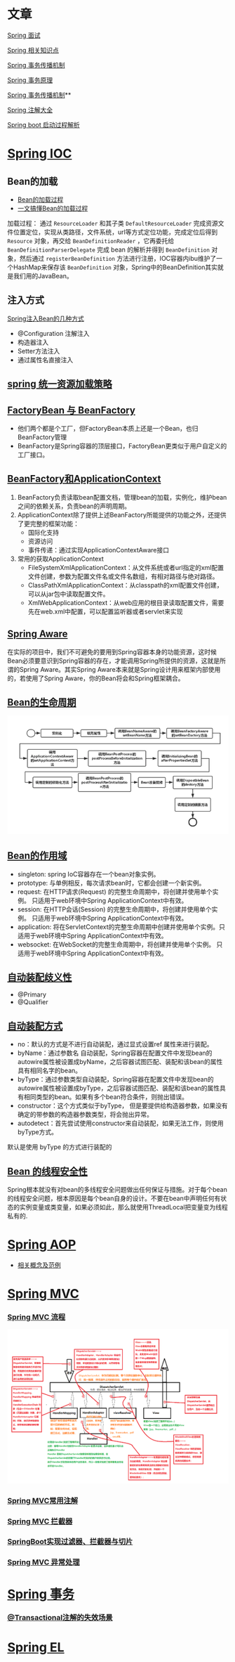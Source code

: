 # 文章

[Spring 面试](https://juejin.im/post/5e6d993cf265da575b1bd4af)

[Spring 相关知识点](https://blog.csdn.net/fuzhongmin05/article/details/106083203)

[Spring 事务传播机制](https://juejin.im/post/5ae9639af265da0b926564e7)

[Spring 事务原理](https://zhuanlan.zhihu.com/p/54067384)

[Spring 事务传播机制](https://github.com/love-somnus/Spring/wiki/Spring%E4%BA%8B%E5%8A%A1%E7%9A%84%E4%BC%A0%E6%92%AD%E7%89%B9%E6%80%A7)**

[Spring 注解大全](http://www.jiangxinlingdu.com/spring/2019/02/11/annotation.html)

[Spring boot 启动过程解析](http://www.jiangxinlingdu.com/spring/2019/08/31/springboot-start.html)

# [Spring IOC](https://juejin.im/post/5b040cf66fb9a07ab7748c8b)

## Bean的加载

- [Bean的加载过程](https://juejin.im/post/5b040cf66fb9a07ab7748c8b)
- [一文搞懂Bean的加载过程](https://juejin.im/post/5ccff60d6fb9a032447f0c8e)

加载过程： 通过 `ResourceLoader` 和其子类 `DefaultResourceLoader` 完成资源文件位置定位，实现从类路径，文件系统，url等方式定位功能，完成定位后得到 `Resource` 对象，再交给 `BeanDefinitionReader` ，它再委托给 `BeanDefinitionParserDelegate` 完成 bean 的解析并得到 `BeanDefinition` 对象，然后通过 `registerBeanDefinition` 方法进行注册，IOC容器内ibu维护了一个HashMap来保存该 `BeanDefinition` 对象，Spring中的BeanDefinition其实就是我们用的JavaBean。

## 注入方式

[Spring注入Bean的几种方式](https://juejin.im/post/5ca81a536fb9a05e6538aa39)

- @Configuration 注解注入
- 构造器注入
- Setter方法注入
- 通过属性名直接注入

## [spring 统一资源加载策略](https://my.oschina.net/u/4055223/blog/3098311)

## [FactoryBean 与 BeanFactory](https://juejin.im/post/5da590c35188252d3a44a8ea)
- 他们两个都是个工厂，但FactoryBean本质上还是一个Bean，也归BeanFactory管理
- BeanFactory是Spring容器的顶层接口，FactoryBean更类似于用户自定义的工厂接口。

## [BeanFactory和ApplicationContext](https://juejin.im/post/5bc08e4bf265da0a972e435d)
1. BeanFactory负责读取bean配置文档，管理bean的加载，实例化，维护bean之间的依赖关系，负责bean的声明周期。
2. ApplicationContext除了提供上述BeanFactory所能提供的功能之外，还提供了更完整的框架功能：
    - 国际化支持
    - 资源访问
    - 事件传递：通过实现ApplicationContextAware接口
3. 常用的获取ApplicationContext
    - FileSystemXmlApplicationContext：从文件系统或者url指定的xml配置文件创建，参数为配置文件名或文件名数组，有相对路径与绝对路径。
    - ClassPathXmlApplicationContext：从classpath的xml配置文件创建，可以从jar包中读取配置文件。
    - XmlWebApplicationContext：从web应用的根目录读取配置文件，需要先在web.xml中配置，可以配置监听器或者servlet来实现
    
## [Spring Aware](https://www.jianshu.com/p/73981795cfa4)

在实际的项目中，我们不可避免的要用到Spring容器本身的功能资源，这时候Bean必须要意识到Spring容器的存在，才能调用Spring所提供的资源，这就是所谓的Spring Aware。其实Spring Aware本来就是Spring设计用来框架内部使用的，若使用了Spring Aware，你的Bean将会和Spring框架耦合。

## [Bean的生命周期](https://yemengying.com/2016/07/14/spring-bean-life-cycle/)
![](img/bbf74a00.png)

## [Bean的作用域](https://juejin.im/post/5dad1455f265da5b6006fa6a)

- singleton: spring IoC容器存在一个bean对象实例。
- prototype: 与单例相反，每次请求bean时，它都会创建一个新实例。
- request: 在HTTP请求(Request) 的完整生命周期中，将创建并使用单个实例。 只适用于web环境中Spring ApplicationContext中有效。
- session: 在HTTP会话(Session) 的完整生命周期中，将创建并使用单个实例。 只适用于web环境中Spring ApplicationContext中有效。
- application: 将在ServletContext的完整生命周期中创建并使用单个实例。只适用于web环境中Spring ApplicationContext中有效。
- websocket: 在WebSocket的完整生命周期中，将创建并使用单个实例。 只适用于web环境中Spring ApplicationContext中有效。


## [自动装配歧义性](https://juejin.im/post/5d5f3c42f265da03dc0776c4)

- @Primary
- @Qualifier

## [自动装配方式](https://juejin.im/post/5c84b5285188257c5b477177)
- no：默认的方式是不进行自动装配，通过显式设置ref 属性来进行装配。
- byName：通过参数名 自动装配，Spring容器在配置文件中发现bean的autowire属性被设置成byName，之后容器试图匹配、装配和该bean的属性具有相同名字的bean。
- byType：通过参数类型自动装配，Spring容器在配置文件中发现bean的autowire属性被设置成byType，之后容器试图匹配、装配和该bean的属性具有相同类型的bean。如果有多个bean符合条件，则抛出错误。
- constructor：这个方式类似于byType， 但是要提供给构造器参数，如果没有确定的带参数的构造器参数类型，将会抛出异常。
- autodetect：首先尝试使用constructor来自动装配，如果无法工作，则使用byType方式。

默认是使用 byType 的方式进行装配的

## [Bean 的线程安全性](https://juejin.im/post/5a0045ef5188254de169968e)

Spring根本就没有对bean的多线程安全问题做出任何保证与措施。对于每个bean的线程安全问题，根本原因是每个bean自身的设计。不要在bean中声明任何有状态的实例变量或类变量，如果必须如此，那么就使用ThreadLocal把变量变为线程私有的.

# [Spring AOP](https://juejin.im/post/5b06bf2df265da0de2574ee1)
- [相关概念及范例](https://juejin.im/post/5a3201ff6fb9a0450f21f3ea)

# [Spring MVC](https://juejin.im/post/5d88267c5188253f0f61dc5b)

### [Spring MVC 流程](https://juejin.im/post/5c0f6a60518825080825aae7)
![](img/c142a983.png)

### [Spring MVC常用注解](https://my.oschina.net/u/3739863/blog/1815500)

### [Spring MVC 拦截器](https://juejin.im/post/5a5c6cad51882573514f6b38)

### [SpringBoot实现过滤器、拦截器与切片](https://juejin.im/post/5c6901206fb9a049af6dcdcf)

### [Spring MVC 异常处理](http://imushan.com/2017/11/27/java/spring/Spring%E7%AC%94%E8%AE%B0-%E5%BC%82%E5%B8%B8%E5%A4%84%E7%90%86/)

# [Spring 事务](https://juejin.im/post/5ebe682c5188256d8a22940f)

### [@Transactional注解的失效场景](https://juejin.im/post/5e72e97c6fb9a07cb346083f)

# [Spring EL](http://itmyhome.com/spring/expressions.html)
